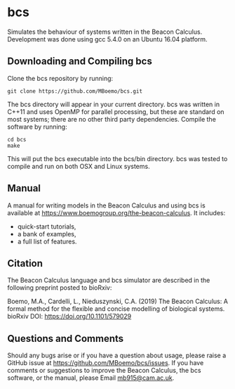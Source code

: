 # bcs
Simulates the behaviour of systems written in the Beacon Calculus.  Development was done using gcc 5.4.0 on an Ubuntu 16.04 platform.

## Downloading and Compiling bcs
Clone the bcs repository by running:
```shell
git clone https://github.com/MBoemo/bcs.git
```
The bcs directory will appear in your current directory.  bcs was written in C++11 and uses OpenMP for parallel processing, but these are standard on most systems; there are no other third party dependencies.  Compile the software by running:
```shell
cd bcs
make
```
This will put the bcs executable into the bcs/bin directory.  bcs was tested to compile and run on both OSX and Linux systems.

## Manual
A manual for writing models in the Beacon Calculus and using bcs is available at https://www.boemogroup.org/the-beacon-calculus.  It includes:
- quick-start tutorials,
- a bank of examples,
- a full list of features.

## Citation
The Beacon Calculus language and bcs simulator are described in the following preprint posted to bioRxiv:

Boemo, M.A., Cardelli, L., Nieduszynski, C.A. (2019) The Beacon Calculus: A formal method for the flexible and concise modelling of biological systems.  bioRxiv DOI: https://doi.org/10.1101/579029

## Questions and Comments
Should any bugs arise or if you have a question about usage, please raise a GitHub issue at https://github.com/MBoemo/bcs/issues. If you have comments or suggestions to improve the Beacon Calculus, the bcs software, or the manual, please Email mb915@cam.ac.uk.
